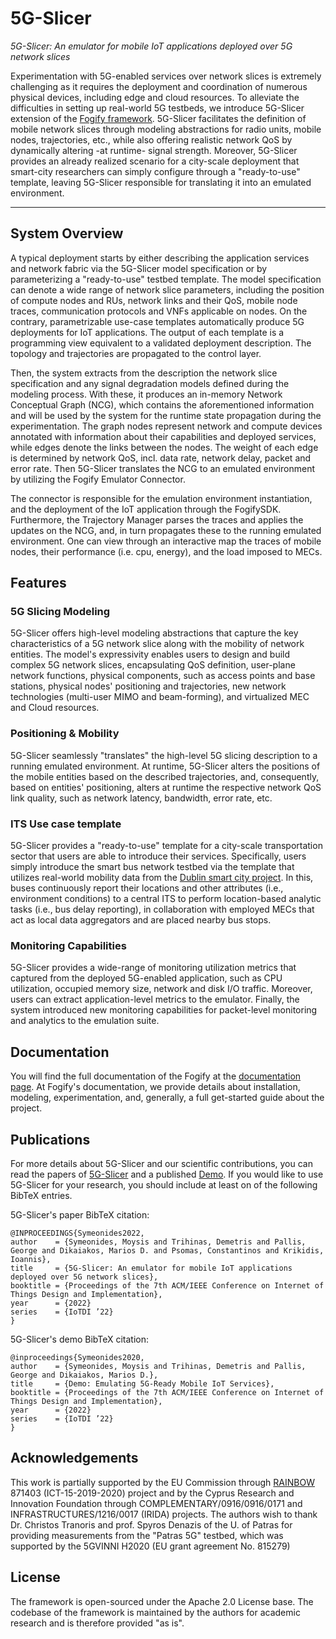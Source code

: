 # 5G-Slicer
*5G-Slicer: An emulator for mobile IoT applications deployed over 5G network slices*


Experimentation with 
5G-enabled services over network slices is extremely challenging as it requires the 
deployment and coordination of numerous physical devices, including
edge and cloud resources.
To alleviate the difficulties in setting up real-world 5G testbeds, 
we introduce 5G-Slicer extension of the [Fogify framework](https://github.com/UCY-LINC-LAB/fogify). 
5G-Slicer facilitates the definition of mobile network slices 
through modeling abstractions for radio units, mobile nodes, trajectories, etc., 
while also offering realistic network QoS by dynamically altering -at runtime- signal strength. 
Moreover, 5G-Slicer provides an already realized scenario for a city-scale deployment that 
smart-city researchers can simply configure through a "ready-to-use" template, 
leaving 5G-Slicer responsible for translating it into an emulated environment. </p>

---
## System Overview

A typical deployment starts by either describing the application services and network fabric via the 5G-Slicer model 
specification or by parameterizing a "ready-to-use" testbed template. 
The model specification can denote a wide range of network slice parameters, including the position of compute nodes and RUs, 
network links and their QoS, mobile node traces, communication protocols and VNFs applicable on nodes. 
On the contrary, parametrizable use-case templates automatically produce 5G deployments for IoT applications. 
The output of each template is a programming view equivalent to a validated deployment description. 
The topology and trajectories are propagated to the control layer.

Then, the system extracts from the description the network slice specification
and any signal degradation models defined during the modeling process. 
With these, it produces an in-memory Network Conceptual Graph (NCG), which contains the aforementioned information 
and will be used by the system for the runtime state propagation during the experimentation. 
The graph nodes represent network and compute devices annotated with information about their capabilities and 
deployed services, while edges denote the links between the nodes.
The weight of each edge is determined by network QoS, incl. data rate, network delay, packet and error rate. 
Then 5G-Slicer translates the NCG to an emulated environment by utilizing the Fogify Emulator Connector. 

The connector is responsible for the emulation environment instantiation, and the deployment of the IoT application  through the FogifySDK. 
Furthermore, the Trajectory Manager parses the traces and applies the updates on the NCG, 
and, in turn propagates these to the running emulated environment.
One can view through an interactive map the traces of mobile nodes, 
their performance (i.e. cpu, energy), and the load imposed to MECs. 

## Features

### 5G Slicing Modeling

5G-Slicer offers high-level modeling abstractions that capture the key characteristics of a 5G network slice along with the mobility of network entities. The model's expressivity enables users to design and build complex 5G network slices, encapsulating QoS definition, user-plane network functions, physical components, such as access points and base stations, physical nodes' positioning and trajectories, new network technologies (multi-user MIMO and beam-forming), and virtualized MEC and Cloud resources.

### Positioning & Mobility

5G-Slicer seamlessly "translates" the high-level 5G slicing description to a running emulated environment. 
At runtime, 5G-Slicer alters the positions of the mobile entities based on the described trajectories, and, consequently,
based on entities' positioning, alters at runtime the respective network QoS link quality, such as network latency,  bandwidth,  error rate,  etc.  

### ITS Use case template

5G-Slicer provides a "ready-to-use" template for a city-scale transportation sector that users are able to introduce their services. Specifically, users simply introduce the smart bus network testbed via the template that utilizes real-world mobility data from the [Dublin smart city project](https://data.smartdublin.ie). In this, buses continuously report their locations and other attributes (i.e., environment conditions) to a central ITS to perform location-based analytic tasks (i.e., bus delay reporting), in collaboration with employed MECs that act as local data aggregators and are placed nearby bus stops.

### Monitoring Capabilities

5G-Slicer provides a wide-range of monitoring utilization metrics that captured 
from the deployed 5G-enabled application, such as CPU utilization, occupied memory size, network and disk I/O traffic. 
Moreover, users can extract application-level metrics to the emulator. 
Finally, the system introduced new monitoring capabilities for packet-level monitoring and analytics to the emulation suite.


## Documentation
You will find the full documentation of the Fogify at the [documentation page](https://ucy-linc-lab.github.io/fogify/5g-slicer.html).
At Fogify's documentation, we provide details about installation, modeling, experimentation, and, generally, a full get-started guide about the project. 


## Publications

For more details about 5G-Slicer and our scientific contributions, you can read the papers of [5G-Slicer](http://linc.ucy.ac.cy/index.php?id=12) 
and a published [Demo](http://linc.ucy.ac.cy/index.php?id=12).
If you would like to use 5G-Slicer for your research, you should include at least on of the following BibTeX entries. 

5G-Slicer's paper BibTeX citation:
```
@INPROCEEDINGS{Symeonides2022,
author    = {Symeonides, Moysis and Trihinas, Demetris and Pallis, George and Dikaiakos, Marios D. and Psomas, Constantinos and Krikidis, Ioannis},
title     = {5G-Slicer: An emulator for mobile IoT applications deployed over 5G network slices}, 
booktitle = {Proceedings of the 7th ACM/IEEE Conference on Internet of Things Design and Implementation},
year      = {2022}
series    = {IoTDI ’22}
}
```

5G-Slicer's demo BibTeX citation:
```
@inproceedings{Symeonides2020,
author    = {Symeonides, Moysis and Trihinas, Demetris and Pallis, George and Dikaiakos, Marios D.},
title     = {Demo: Emulating 5G-Ready Mobile IoT Services},
booktitle = {Proceedings of the 7th ACM/IEEE Conference on Internet of Things Design and Implementation}, 
year      = {2022}
series    = {IoTDI ’22}
} 
```


## Acknowledgements

This work is partially supported by the EU Commission through [RAINBOW](https://rainbow-h2020.eu/)  871403 (ICT-15-2019-2020) project 
and by the Cyprus Research and Innovation Foundation through COMPLEMENTARY/0916/0916/0171 and INFRASTRUCTURES/1216/0017 (IRIDA) projects. 
The authors wish to thank Dr. Christos Tranoris and prof. Spyros Denazis of the U. of Patras for providing measurements from the "Patras 5G" testbed, 
which was supported by the 5GVINNI H2020 (EU grant agreement No. 815279)


## License
The framework is open-sourced under the Apache 2.0 License base. The codebase of the framework is maintained by the authors for academic research and is therefore provided "as is".
